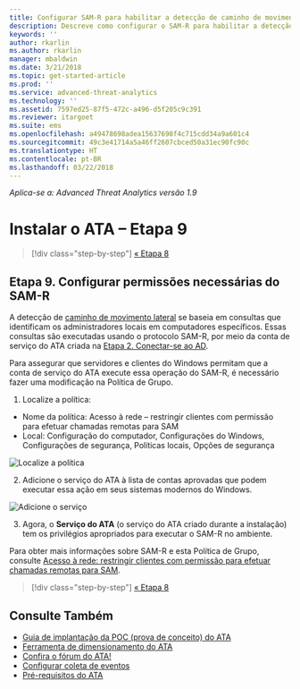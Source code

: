 ```yaml
---
title: Configurar SAM-R para habilitar a detecção de caminho de movimento lateral no Advanced Threat Analytics | Microsoft Docs
description: Descreve como configurar o SAM-R para habilitar a detecção de caminho de movimento lateral no ATA (Advanced Threat Analytics)
keywords: ''
author: rkarlin
ms.author: rkarlin
manager: mbaldwin
ms.date: 3/21/2018
ms.topic: get-started-article
ms.prod: ''
ms.service: advanced-threat-analytics
ms.technology: ''
ms.assetid: 7597ed25-87f5-472c-a496-d5f205c9c391
ms.reviewer: itargoet
ms.suite: ems
ms.openlocfilehash: a49478698adea15637698f4c715cdd34a9a601c4
ms.sourcegitcommit: 49c3e41714a5a46ff2607cbced50a31ec90fc90c
ms.translationtype: HT
ms.contentlocale: pt-BR
ms.lasthandoff: 03/22/2018
---
```

*Aplica-se a: Advanced Threat Analytics versão 1.9*

# <a name="install-ata---step-9"></a>Instalar o ATA – Etapa 9

>[!div class="step-by-step"]
[« Etapa 8](install-ata-step7.md)

## <a name="step-9-configure-sam-r-required-permissions"></a>Etapa 9. Configurar permissões necessárias do SAM-R

A detecção de [caminho de movimento lateral](use-case-lateral-movement-path.md) se baseia em consultas que identificam os administradores locais em computadores específicos. Essas consultas são executadas usando o protocolo SAM-R, por meio da conta de serviço do ATA criada na [Etapa 2. Conectar-se ao AD](install-ata-step2.md).
 
Para assegurar que servidores e clientes do Windows permitam que a conta de serviço do ATA execute essa operação do SAM-R, é necessário fazer uma modificação na Política de Grupo.

1. Localize a política:

 - Nome da política: Acesso à rede – restringir clientes com permissão para efetuar chamadas remotas para SAM
 - Local: Configuração do computador, Configurações do Windows, Configurações de segurança, Políticas locais, Opções de segurança
  
  ![Localize a política](./media/samr-policy-location.png)

2. Adicione o serviço do ATA à lista de contas aprovadas que podem executar essa ação em seus sistemas modernos do Windows.
 
  ![Adicione o serviço](./media/samr-add-service.png)

3. Agora, o **Serviço do ATA** (o serviço do ATA criado durante a instalação) tem os privilégios apropriados para executar o SAM-R no ambiente.

Para obter mais informações sobre SAM-R e esta Política de Grupo, consulte [Acesso à rede: restringir clientes com permissão para efetuar chamadas remotas para SAM](https://docs.microsoft.com/windows/security/threat-protection/security-policy-settings/network-access-restrict-clients-allowed-to-make-remote-sam-calls).


>[!div class="step-by-step"]
[« Etapa 8](install-ata-step7.md)

## <a name="see-also"></a>Consulte Também
- [Guia de implantação da POC (prova de conceito) do ATA](http://aka.ms/atapoc)
- [Ferramenta de dimensionamento do ATA](http://aka.ms/atasizingtool)
- [Confira o fórum do ATA!](https://social.technet.microsoft.com/Forums/security/home?forum=mata)
- [Configurar coleta de eventos](configure-event-collection.md)
- [Pré-requisitos do ATA](ata-prerequisites.md)

